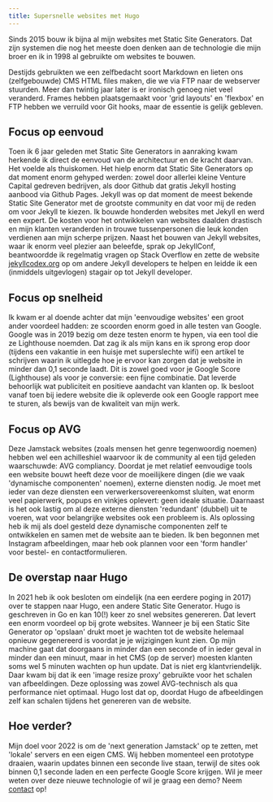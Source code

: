 ```yaml
---
title: Supersnelle websites met Hugo
---
```


Sinds 2015 bouw ik bijna al mijn websites met Static Site Generators. Dat zijn systemen die nog het meeste doen denken aan de technologie die mijn broer en ik in 1998 al gebruikte om websites te bouwen. 

Destijds gebruikten we een zelfbedacht soort Markdown en lieten ons (zelfgebouwde) CMS HTML files maken, die we via FTP naar de webserver stuurden. Meer dan twintig jaar later is er ironisch genoeg niet veel veranderd. Frames hebben plaatsgemaakt voor 'grid layouts' en 'flexbox' en FTP hebben we verruild voor Git hooks, maar de essentie is gelijk gebleven.

## Focus op eenvoud

Toen ik 6 jaar geleden met Static Site Generators in aanraking kwam herkende ik direct de eenvoud van de architectuur en de kracht daarvan. Het voelde als thuiskomen. Het hielp enorm dat Static Site Generators op dat moment enorm gehyped werden: zowel door allerlei kleine Venture Capital gedreven bedrijven, als door Github dat gratis Jekyll hosting aanbood via Github Pages. Jekyll was op dat moment de meest bekende Static Site Generator met de grootste community en dat voor mij de reden om voor Jekyll te kiezen. Ik bouwde honderden websites met Jekyll en werd een expert. De kosten voor het ontwikkelen van websites daalden drastisch en mijn klanten veranderden in trouwe tussenpersonen die leuk konden verdienen aan mijn scherpe prijzen. Naast het bouwen van Jekyll websites, waar ik enorm veel plezier aan beleefde, sprak op JekyllConf, beantwoordde ik regelmatig vragen op Stack Overflow en zette de website [jekyllcodex.org](https://jekyllcodex.org) op om andere Jekyll developers te helpen en leidde ik een (inmiddels uitgevlogen) stagair op tot Jekyll developer. 

## Focus op snelheid

Ik kwam er al doende achter dat mijn 'eenvoudige websites' een groot ander voordeel hadden: ze scoorden enorm goed in alle testen van Google. Google was in 2019 bezig om deze testen enorm te hypen, via een tool die ze Lighthouse noemden. Dat zag ik als mijn kans en ik sprong erop door (tijdens een vakantie in een huisje met superslechte wifi) een artikel te schrijven waarin ik uitlegde hoe je ervoor kan zorgen dat je website in minder dan 0,1 seconde laadt. Dit is zowel goed voor je Google Score (Lighthouse) als voor je conversie: een fijne combinatie. Dat leverde behoorlijk wat publiciteit en positieve aandacht van klanten op. Ik besloot vanaf toen bij iedere website die ik opleverde ook een Google rapport mee te sturen, als bewijs van de kwaliteit van mijn werk.

## Focus op AVG

Deze Jamstack websites (zoals mensen het genre tegenwoordig noemen) hebben wel een achilleshiel waarvoor ik de community al een tijd geleden waarschuwde: AVG compliancy. Doordat je met relatief eenvoudige tools een website bouwt heeft deze voor de moeilijkere dingen (die we vaak 'dynamische componenten' noemen), externe diensten nodig. Je moet met ieder van deze diensten een verwerkersovereenkomst sluiten, wat enorm veel papierwerk, popups en vinkjes oplevert: geen ideale situatie. Daarnaast is het ook lastig om al deze externe diensten 'redundant' (dubbel) uit te voeren, wat voor belangrijke websites ook een probleem is. Als oplossing heb ik mij als doel gesteld deze dynamische componenten zelf te ontwikkelen en samen met de website aan te bieden. Ik ben begonnen met Instagram afbeeldingen, maar heb ook plannen voor een 'form handler' voor bestel- en contactformulieren. 

## De overstap naar Hugo

In 2021 heb ik ook besloten om eindelijk (na een eerdere poging in 2017) over te stappen naar Hugo, een andere Static Site Generator. Hugo is geschreven in Go en kan 10(!) keer zo snel websites genereren. Dat levert een enorm voordeel op bij grote websites. Wanneer je bij een Static Site Generator op 'opslaan' drukt moet je wachten tot de website helemaal opnieuw gegenereerd is voordat je je wijzigingen kunt zien. Op mijn machine gaat dat doorgaans in minder dan een seconde of in ieder geval in minder dan een minuut, maar in het CMS (op de server) moesten klanten soms wel 5 minuten wachten op hun update. Dat is niet erg klantvriendelijk. Daar kwam bij dat ik een 'image resize proxy' gebruikte voor het schalen van afbeeldingen. Deze oplossing was zowel AVG-technisch als qua performance niet optimaal. Hugo lost dat op, doordat Hugo de afbeeldingen zelf kan schalen tijdens het genereren van de website.

## Hoe verder?

Mijn doel voor 2022 is om de 'next generation Jamstack' op te zetten, met 'lokale' servers en een eigen CMS. Wij hebben momenteel een prototype draaien, waarin updates binnen een seconde live staan, terwijl de sites ook binnen 0,1 seconde laden en een perfecte Google Score krijgen. Wil je meer weten over deze nieuwe technologie of wil je graag een demo? Neem [contact](/nl/contact) op!